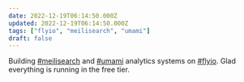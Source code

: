 ```yaml
---
date: 2022-12-19T06:14:50.000Z
updated: 2022-12-19T06:14:50.000Z
tags: ["flyio", "meilisearch", "umami"]
draft: false
---
```


Building [#meilisearch](/tags/meilisearch) and [#umami](/tags/umami) analytics systems on [#flyio](/tags/flyio). Glad everything is running in the free tier.
